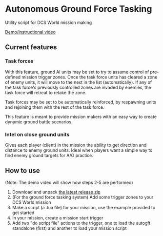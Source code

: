 # Autonomous Ground Force Tasking
Utility script for DCS World mission making

[Demo/instructional video](https://www.youtube.com/watch?v=bmTS60qrF5g)

## Current features

### Task forces
With this feature, ground AI units may be set to try to assume control of pre-defined mission trigger zones. Once the task force units has cleared a zone of enemy units, it will move to the next in the list (automatically). If any of the task force's previously controlled zones are invaded by enemies, the task force will retreat to retake the zone.

Task forces may be set to be automatically reinforced, by respawning units and rejoining them with the rest of the task force.

This feature is meant to provide mission makers with an easy way to create dynamic ground battle scenarios.

### Intel on close ground units
Gives each player (client) in the mission the ability to get direction and distance to enemy ground units. Ideal when players want a simple way to find enemy ground targets for A/G practice.

## How to use
(Note: The demo video will show how steps 2-5 are performed)

1. Download and unpack [the latest release zip](https://github.com/birgersp/dcs-autogft/releases)
2. (For the ground force tasking system) Add some trigger zones to your DCS World mission
3. Make a script (a .lua file) for your mission, use the example provided to get started
4. In your mission, create a mission start trigger
5. Add two "do script file" actions to the trigger, one to load the autogft standalone (first) and another to load your mission script
